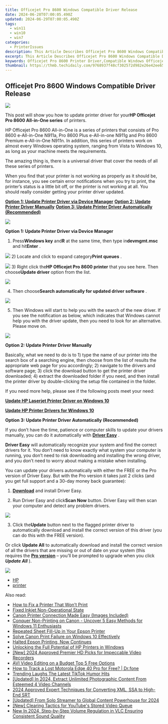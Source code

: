 ```yaml
---
title: Officejet Pro 8600 Windows Compatible Driver Release
date: 2024-06-28T07:00:05.490Z
updated: 2024-06-29T07:00:05.490Z
tags:
  - win11
  - win10
  - win7
categories:
  - PrinterIssues
description: This Article Describes Officejet Pro 8600 Windows Compatible Driver Release
excerpt: This Article Describes Officejet Pro 8600 Windows Compatible Driver Release
keywords: Officejet Pro 8600 Printer Driver,Compatible Windows Officejet Printer Software,Official Windows 8600 Officejet Pro Driver Release,Officejet Pro 8600 Printer Support and Drivers,Download Latest Officejet Pro 8600 Windows Printer Driver,Update Windows-Compatible Officejet Printer Software,Install Officejet Pro 8600 Driver in Windows Systems
thumbnail: https://thmb.techidaily.com/9768937f48cf302572d982e26e42ee65fe0cea8c30a424b4cbbdbad231eaae46.png
---
```


## Officejet Pro 8600 Windows Compatible Driver Release

![](https://ssl-product-images.www8-hp.com/digmedialib/prodimg/lowres/c02926047.png)

 This post will show you how to update printer driver for your**HP Officejet Pro 8600 All-in-One series** of printers.

 HP Officejet Pro 8600 All-in-One is a series of printers that consists of Pro 8600 e-All-in-One N911a, Pro 8600 Plus e-All-in-one N911g and Pro 8600 Premium e-All-in-One N911n. In addition, this series of printers work on almost every Windows operating system, ranging from Vista to Windows 10, as long as your machine meets the requirements.

 The amazing thing is, there is a universal driver that cover the needs of all these series of printers.

 When you find that your printer is not working as properly as it should be, for instance, you see certain error notifications when you try to print, the printer’s status is a little bit off, or the printer is not working at all. You should really consider getting your printer driver updated.

[**Option 1: Update Printer Driver via Device Manager**](#1)
[**Option 2: Update Printer Driver Manually**](#2)
[**Option 3: Update Printer Driver Automatically (Recommended)**](#3)

![](https://images.drivereasy.com/wp-content/uploads/2017/05/img_590809f687953.jpg)

 **Option 1: Update Printer Driver via Device Manager**

 1) Press**Windows key** and**R** at the same time, then type in**devmgmt.msc** and hit**Enter** .

![](https://images.drivereasy.com/wp-content/uploads/2017/05/img_5907fef252f36.png)
 2) Locate and click to expand category**Print queues** .

![](https://images.drivereasy.com/wp-content/uploads/2017/05/img_590802e3114a1.jpg)
 3) Right click the**HP Officejet Pro 8600 printer** that you see here. Then choose**Update driver** option from the list.

![](https://images.drivereasy.com/wp-content/uploads/2017/05/img_59080a9f4559f.png)

 4) Then choose**Search automatically for updated driver software** .

![](https://images.drivereasy.com/wp-content/uploads/2017/05/img_59080b75a70a9.jpg)

 5) Then Windows will start to help you with the search of the new driver. If you see the notification as below, which indicates that Windows cannot help you with the driver update, then you need to look for an alternative. Please move on.

![](https://images.drivereasy.com/wp-content/uploads/2017/05/img_59082342e5590.jpg)

 **Option 2: Update Printer Driver Manually**

 Basically, what we need to do is to 1) type the name of our printer into the search box of a searching engine, then choose from the list of results the appropriate web page for you accordingly; 2) navigate to the drivers and software page; 3) click the download button to get the printer driver downloaded; 4) extract the downloaded folder if you need, and then install the printer driver by double-clicking the setup file contained in the folder.

 If you need more help, please see if the following posts meet your need:

[**Update HP Laserjet Printer Driver on Windows 10**](https://tools.techidaily.com/drivereasy/download/)

[**Update HP Printer Drivers for Windows 10**](https://tools.techidaily.com/drivereasy/download/)

**Option 3: Update Printer Driver Automatically (Recommended)**

 If you don’t have the time, patience or computer skills to update your drivers manually, you can do it automatically with [**Driver Easy**](https://tools.techidaily.com/drivereasy/download/) .

**Driver Easy** will automatically recognize your system and find the correct drivers for it. You don’t need to know exactly what system your computer is running, you don’t need to risk downloading and installing the wrong driver, and you don’t need to worry about making a mistake when installing.

 You can update your drivers automatically with either the FREE or the Pro version of Driver Easy. But with the Pro version it takes just 2 clicks (and you get full support and a 30-day money back guarantee):

 1) **[Download](https://tools.techidaily.com/drivereasy/download/)**  and install Driver Easy.

 2) Run Driver Easy and click**Scan Now** button. Driver Easy will then scan your computer and detect any problem drivers.

![](https://images.drivereasy.com/wp-content/uploads/2017/05/img_59082b9478bec.png)

 3) Click the**Update** button next to the flagged printer driver to automatically download and install the correct version of this driver (you can do this with the FREE version).

 Or click **Update All** to automatically download and install the correct version of all the drivers that are missing or out of date on your system (this requires the **[Pro version](https://tools.techidaily.com/drivereasy/download/)**  – you’ll be prompted to upgrade when you click _**Update All**_ ).

![](https://images.drivereasy.com/wp-content/uploads/2017/05/img_59082b8eb2887.jpg)

* [HP](https://tools.techidaily.com/drivereasy/download/)
* [printer](https://tools.techidaily.com/drivereasy/download/)

<ins class="adsbygoogle"
     style="display:block"
     data-ad-format="autorelaxed"
     data-ad-client="ca-pub-7571918770474297"
     data-ad-slot="1223367746"></ins>



<ins class="adsbygoogle"
     style="display:block"
     data-ad-client="ca-pub-7571918770474297"
     data-ad-slot="8358498916"
     data-ad-format="auto"
     data-full-width-responsive="true"></ins>

<span class="atpl-alsoreadstyle">Also read:</span>
<div><ul>
<li><a href="https://printer-issues.techidaily.com/1719574168670-how-to-fix-a-printer-that-wont-print/"><u>How to Fix a Printer That Won’t Print</u></a></li>
<li><a href="https://printer-issues.techidaily.com/fixed-inkjet-non-operational-state/"><u>Fixed Inkjet Non-Operational State</u></a></li>
<li><a href="https://printer-issues.techidaily.com/canon-printer-connection-made-easy-images-included/"><u>Canon Printer Connection Made Easy (Images Included)</u></a></li>
<li><a href="https://printer-issues.techidaily.com/conquer-non-printing-on-canon-uncover-5-easy-methods-for-windows-11-enthusiasts/"><u>Conquer Non-Printing on Canon - Uncover 5 Easy Methods for Windows 11 Enthusiasts</u></a></li>
<li><a href="https://printer-issues.techidaily.com/repeated-sheet-fill-up-in-your-epson-printer/"><u>Repeated Sheet Fill-Up in Your Epson Printer</u></a></li>
<li><a href="https://printer-issues.techidaily.com/solve-canon-print-failure-on-windows-10-effectively/"><u>Solve Canon Print Failure on Windows 10 Effectively</u></a></li>
<li><a href="https://printer-issues.techidaily.com/halted-epson-printing-now-continues/"><u>Halted Epson Printing, Now Continues</u></a></li>
<li><a href="https://printer-issues.techidaily.com/unlocking-the-full-potential-of-hp-printers-in-windows/"><u>Unlocking the Full Potential of HP Printers in Windows</u></a></li>
<li><a href="https://screen-mirroring-recording.techidaily.com/new-2024-approved-premier-hd-picks-for-impeccable-video-recorders/"><u>[New] 2024 Approved  Premier HD Picks for Impeccable Video Recorders</u></a></li>
<li><a href="https://ai-driven-video-production.techidaily.com/avi-video-editing-on-a-budget-top-5-free-options/"><u>AVI Video Editing on a Budget Top 5 Free Options</u></a></li>
<li><a href="https://android-location-track.techidaily.com/how-to-track-a-lost-motorola-edge-40-pro-for-free-drfone-by-drfone-virtual-android/"><u>How to Track a Lost Motorola Edge 40 Pro for Free? | Dr.fone</u></a></li>
<li><a href="https://tiktok-clips.techidaily.com/trending-laughs-the-latest-tiktok-humor-hits/"><u>Trending Laughs  The Latest TikTok Humor Hits</u></a></li>
<li><a href="https://facebook-video-share.techidaily.com/updated-in-2024-extract-unlimited-photographic-content-from-esteemed-4-video-channels/"><u>[Updated] In 2024, Extract Unlimited Photographic Content From Esteemed 4 Video Channels</u></a></li>
<li><a href="https://some-techniques.techidaily.com/2024-approved-expert-techniques-for-converting-xml-ssa-to-high-end-srt/"><u>2024 Approved  Expert Techniques for Converting XML, SSA to High-End SRT</u></a></li>
<li><a href="https://eaxpv-info.techidaily.com/updated-from-solo-streamer-to-global-content-powerhouse-for-2024/"><u>[Updated] From Solo Streamer to Global Content Powerhouse for 2024</u></a></li>
<li><a href="https://youtube-video-recordings.techidaily.com/new-clearing-tactics-for-youtubes-stored-video-queue/"><u>[New] Clearing Tactics for YouTube's Stored Video Queue</u></a></li>
<li><a href="https://audio-editing.techidaily.com/new-in-2024-step-by-step-volume-regulation-in-vlc-ensuring-consistent-sound-quality/"><u>New In 2024, Step-by-Step Volume Regulation in VLC Ensuring Consistent Sound Quality</u></a></li>
</ul></div>
